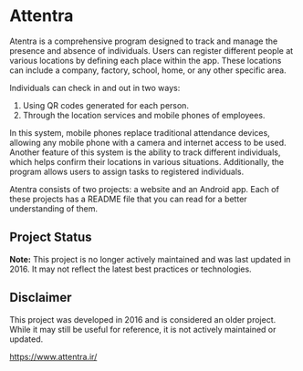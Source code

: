 # Attentra
Atentra is a comprehensive program designed to track and manage the presence and absence of individuals. Users can register different people at various locations by defining each place within the app. These locations can include a company, factory, school, home, or any other specific area.

Individuals can check in and out in two ways: 
1. Using QR codes generated for each person. 
2. Through the location services and mobile phones of employees.

In this system, mobile phones replace traditional attendance devices, allowing any mobile phone with a camera and internet access to be used. Another feature of this system is the ability to track different individuals, which helps confirm their locations in various situations. Additionally, the program allows users to assign tasks to registered individuals.

Atentra consists of two projects: a website and an Android app. Each of these projects has a README file that you can read for a better understanding of them.

## Project Status
**Note:** This project is no longer actively maintained and was last updated in 2016. It may not reflect the latest best practices or technologies.

## Disclaimer
This project was developed in 2016 and is considered an older project. While it may still be useful for reference, it is not actively maintained or updated.

https://www.attentra.ir/
